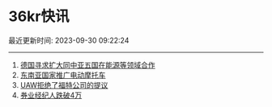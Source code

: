 # 36kr快讯

最近更新时间: 2023-09-30 09:22:24

--- 
1. [德国寻求扩大同中亚五国在能源等领域合作](https://www.36kr.com/newsflashes/2453695970269315) 
2. [东南亚国家推广电动摩托车](https://www.36kr.com/newsflashes/2453697995724929) 
3. [UAW拒绝了福特公司的提议](https://www.36kr.com/newsflashes/2453721991485568) 
4. [券业经纪人跌破4万](https://www.36kr.com/newsflashes/2453723660736386) 
